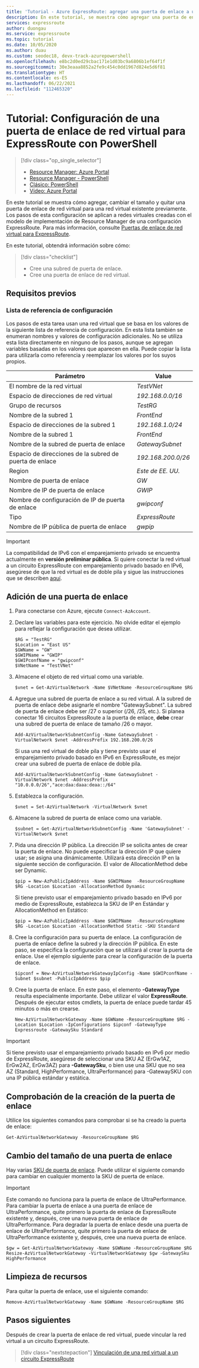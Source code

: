 ```yaml
---
title: 'Tutorial - Azure ExpressRoute: agregar una puerta de enlace a una red virtual (Azure PowerShell)'
description: En este tutorial, se muestra cómo agregar una puerta de enlace de red virtual a una red virtual de Resource Manager ya creada para ExpressRoute mediante Azure PowerShell.
services: expressroute
author: duongau
ms.service: expressroute
ms.topic: tutorial
ms.date: 10/05/2020
ms.author: duau
ms.custom: seodec18, devx-track-azurepowershell
ms.openlocfilehash: e8bc2d0ed29cbac171e1d03bc9a6806b1ef64f1f
ms.sourcegitcommit: 30e3eaaa8852a2fe9c454c0dd1967d824e5d6f81
ms.translationtype: HT
ms.contentlocale: es-ES
ms.lasthandoff: 06/22/2021
ms.locfileid: "112465320"
---
```

# <a name="tutorial-configure-a-virtual-network-gateway-for-expressroute-using-powershell"></a>Tutorial: Configuración de una puerta de enlace de red virtual para ExpressRoute con PowerShell
> [!div class="op_single_selector"]
> * [Resource Manager: Azure Portal](expressroute-howto-add-gateway-portal-resource-manager.md)
> * [Resource Manager - PowerShell](expressroute-howto-add-gateway-resource-manager.md)
> * [Clásico: PowerShell](expressroute-howto-add-gateway-classic.md)
> * [Vídeo: Azure Portal](https://azure.microsoft.com/documentation/videos/azure-expressroute-how-to-create-a-vpn-gateway-for-your-virtual-network)
> 

En este tutorial se muestra cómo agregar, cambiar el tamaño y quitar una puerta de enlace de red virtual para una red virtual existente previamente. Los pasos de esta configuración se aplican a redes virtuales creadas con el modelo de implementación de Resource Manager de una configuración ExpressRoute. Para más información, consulte [Puertas de enlace de red virtual para ExpressRoute](expressroute-about-virtual-network-gateways.md).

En este tutorial, obtendrá información sobre cómo:
> [!div class="checklist"]
> - Cree una subred de puerta de enlace.
> - Cree una puerta de enlace de red virtual.

## <a name="prerequisites"></a>Requisitos previos

### <a name="configuration-reference-list"></a>Lista de referencia de configuración

Los pasos de esta tarea usan una red virtual que se basa en los valores de la siguiente lista de referencia de configuración. En esta lista también se enumeran nombres y valores de configuración adicionales. No se utiliza esta lista directamente en ninguno de los pasos, aunque se agregan variables basadas en los valores que aparecen en ella. Puede copiar la lista para utilizarla como referencia y reemplazar los valores por los suyos propios.

| Parámetro                   | Value                                              |
| ---                       | ---                                                |
| El nombre de la red virtual | *TestVNet* |    
| Espacio de direcciones de red virtual | *192.168.0.0/16* |
| Grupo de recursos | *TestRG* |
| Nombre de la subred 1 | *FrontEnd* |   
| Espacio de direcciones de la subred 1 | *192.168.1.0/24* |
| Nombre de la subred 1 | *FrontEnd* |
| Nombre de la subred de puerta de enlace | *GatewaySubnet* |    
| Espacio de direcciones de la subred de puerta de enlace | *192.168.200.0/26* |
| Region | *Este de EE. UU.* |
| Nombre de puerta de enlace | *GW* |   
| Nombre de IP de puerta de enlace | *GWIP* |
| Nombre de configuración de IP de puerta de enlace | *gwipconf* |
| Tipo | *ExpressRoute* |
| Nombre de IP pública de puerta de enlace  | *gwpip* |

> [!IMPORTANT]
> La compatibilidad de IPv6 con el emparejamiento privado se encuentra actualmente en **versión preliminar pública**. Si quiere conectar la red virtual a un circuito ExpressRoute con emparejamiento privado basado en IPv6, asegúrese de que la red virtual es de doble pila y sigue las instrucciones que se describen [aquí](../virtual-network/ipv6-overview.md).
> 
> 

## <a name="add-a-gateway"></a>Adición de una puerta de enlace

1. Para conectarse con Azure, ejecute `Connect-AzAccount`.

1. Declare las variables para este ejercicio. No olvide editar el ejemplo para reflejar la configuración que desea utilizar.

   ```azurepowershell-interactive 
   $RG = "TestRG"
   $Location = "East US"
   $GWName = "GW"
   $GWIPName = "GWIP"
   $GWIPconfName = "gwipconf"
   $VNetName = "TestVNet"
   ```
1. Almacene el objeto de red virtual como una variable.

   ```azurepowershell-interactive
   $vnet = Get-AzVirtualNetwork -Name $VNetName -ResourceGroupName $RG
   ```
1. Agregue una subred de puerta de enlace a su red virtual. A la subred de puerta de enlace debe asignarle el nombre "GatewaySubnet". La subred de puerta de enlace debe ser /27 o superior (/26, /25, etc.). Si planea conectar 16 circuitos ExpressRoute a la puerta de enlace, **debe** crear una subred de puerta de enlace de tamaño /26 o mayor.

   ```azurepowershell-interactive
   Add-AzVirtualNetworkSubnetConfig -Name GatewaySubnet -VirtualNetwork $vnet -AddressPrefix 192.168.200.0/26
   ```
    Si usa una red virtual de doble pila y tiene previsto usar el emparejamiento privado basado en IPv6 en ExpressRoute, es mejor crear una subred de puerta de enlace de doble pila.

   ```azurepowershell-interactive
   Add-AzVirtualNetworkSubnetConfig -Name GatewaySubnet -VirtualNetwork $vnet -AddressPrefix "10.0.0.0/26","ace:daa:daaa:deaa::/64"
   ```
1. Establezca la configuración.

   ```azurepowershell-interactive
   $vnet = Set-AzVirtualNetwork -VirtualNetwork $vnet
   ```
1. Almacene la subred de puerta de enlace como una variable.

   ```azurepowershell-interactive
   $subnet = Get-AzVirtualNetworkSubnetConfig -Name 'GatewaySubnet' -VirtualNetwork $vnet
   ```
1. Pida una dirección IP pública. La dirección IP se solicita antes de crear la puerta de enlace. No puede especificar la dirección IP que quiere usar; se asigna una dinámicamente. Utilizará esta dirección IP en la siguiente sección de configuración. El valor de AllocationMethod debe ser Dynamic.

   ```azurepowershell-interactive
   $pip = New-AzPublicIpAddress -Name $GWIPName  -ResourceGroupName $RG -Location $Location -AllocationMethod Dynamic
   ```
      
   Si tiene previsto usar el emparejamiento privado basado en IPv6 por medio de ExpressRoute, establezca la SKU de IP en Estándar y AllocationMethod en Estático:
   ```azurepowershell-interactive
   $pip = New-AzPublicIpAddress -Name $GWIPName  -ResourceGroupName $RG -Location $Location -AllocationMethod Static -SKU Standard
   ```
   
1. Cree la configuración para su puerta de enlace. La configuración de puerta de enlace define la subred y la dirección IP pública. En este paso, se especifica la configuración que se utilizará al crear la puerta de enlace. Use el ejemplo siguiente para crear la configuración de la puerta de enlace.

   ```azurepowershell-interactive
   $ipconf = New-AzVirtualNetworkGatewayIpConfig -Name $GWIPconfName -Subnet $subnet -PublicIpAddress $pip
   ```
1. Cree la puerta de enlace. En este paso, el elemento **-GatewayType** resulta especialmente importante. Debe utilizar el valor **ExpressRoute**. Después de ejecutar estos cmdlets, la puerta de enlace puede tardar 45 minutos o más en crearse.

   ```azurepowershell-interactive
   New-AzVirtualNetworkGateway -Name $GWName -ResourceGroupName $RG -Location $Location -IpConfigurations $ipconf -GatewayType Expressroute -GatewaySku Standard
   ```
> [!IMPORTANT]
> Si tiene previsto usar el emparejamiento privado basado en IPv6 por medio de ExpressRoute, asegúrese de seleccionar una SKU AZ (ErGw1AZ, ErGw2AZ, ErGw3AZ) para **-GatewaySku**, o bien use una SKU que no sea AZ (Standard, HighPerformance, UltraPerformance) para -GatewaySKU con una IP pública estándar y estática.
> 
> 

## <a name="verify-the-gateway-was-created"></a>Comprobación de la creación de la puerta de enlace
Utilice los siguientes comandos para comprobar si se ha creado la puerta de enlace:

```azurepowershell-interactive
Get-AzVirtualNetworkGateway -ResourceGroupName $RG
```

## <a name="resize-a-gateway"></a>Cambio del tamaño de una puerta de enlace
Hay varias [SKU de puerta de enlace](expressroute-about-virtual-network-gateways.md). Puede utilizar el siguiente comando para cambiar en cualquier momento la SKU de puerta de enlace.

> [!IMPORTANT]
> Este comando no funciona para la puerta de enlace de UltraPerformance. Para cambiar la puerta de enlace a una puerta de enlace de UltraPerformance, quite primero la puerta de enlace de ExpressRoute existente y, después, cree una nueva puerta de enlace de UltraPerformance. Para degradar la puerta de enlace desde una puerta de enlace de UltraPerformance, quite primero la puerta de enlace de UltraPerformance existente y, después, cree una nueva puerta de enlace.
> 

```azurepowershell-interactive
$gw = Get-AzVirtualNetworkGateway -Name $GWName -ResourceGroupName $RG
Resize-AzVirtualNetworkGateway -VirtualNetworkGateway $gw -GatewaySku HighPerformance
```

## <a name="clean-up-resources"></a>Limpieza de recursos
Para quitar la puerta de enlace, use el siguiente comando:

```azurepowershell-interactive
Remove-AzVirtualNetworkGateway -Name $GWName -ResourceGroupName $RG
```

## <a name="next-steps"></a>Pasos siguientes
Después de crear la puerta de enlace de red virtual, puede vincular la red virtual a un circuito ExpressRoute. 

> [!div class="nextstepaction"]
> [Vinculación de una red virtual a un circuito ExpressRoute](expressroute-howto-linkvnet-arm.md)
